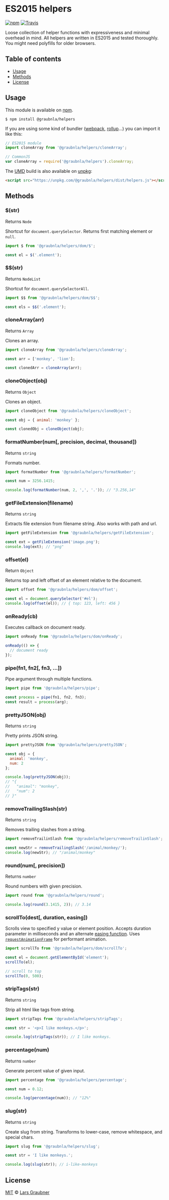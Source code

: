 # ES2015 helpers

[![npm](https://img.shields.io/npm/v/@graubnla/helpers.svg)](https://www.npmjs.com/package/@graubnla/helpers) [![Travis](https://img.shields.io/travis/lgraubner/helpers.svg)](https://travis-ci.org/lgraubner/helpers)

Loose collection of helper functions with expressiveness and minimal overhead in mind. All helpers are written in ES2015 and tested thoroughly. You might need polyfills for older browsers.

## Table of contents

- [Usage](#usage)
- [Methods](#methods)
- [License](#license)

## Usage

This module is available on [npm](https://www.npmjs.com/).

```
$ npm install @graubnla/helpers
```

If you are using some kind of bundler ([webpack](https://webpack.js.org), [rollup](https://rollupjs.org)...) you can import it like this:

```JavaScript
// ES2015 module
import cloneArray from '@graubnla/helpers/cloneArray';

// CommonJS
var cloneArray = require('@graubnla/helpers').cloneArray;
```

The [UMD](https://github.com/umdjs/umd) build is also available on [unpkg](https://unpkg.com/):

```HTML
<script src="https://unpkg.com/@graubnla/helpers/dist/helpers.js"></script>
```

## Methods

### $(str)

Returns `Node`

Shortcut for `document.querySelector`. Returns first matching element or `null`.

```JavaScript
import $ from '@graubnla/helpers/dom/$';

const el = $('.element');
```

### $$(str)

Returns `NodeList`

Shortcut for `document.querySelectorAll`.

```JavaScript
import $$ from '@graubnla/helpers/dom/$$';

const els = $$('.element');
```


### cloneArray(arr)

Returns `Array`

Clones an array.

```Javascript
import cloneArray from '@graubnla/helpers/cloneArray';

const arr = ['monkey', 'lion'];

const clonedArr = cloneArray(arr);
```

### cloneObject(obj)

Returns `Object`

Clones an object.

```Javascript
import cloneObject from '@graubnla/helpers/cloneObject';

const obj = { animal: 'monkey' };

const clonedObj = cloneObject(obj);
```

### formatNumber(num[, precision, decimal, thousand])

Returns `string`

Formats number.

```JavaScript
import formatNumber from '@graubnla/helpers/formatNumber';

const num = 3256.1415;

console.log(formatNumber(num, 2, ',', '.')); // "3.256,14"
```

### getFileExtension(filename)

Returns `string`

Extracts file extension from filename string. Also works with path and url.

```JavaScript
import getFileExtension from '@graubnla/helpers/getFileExtension';

const ext = getFileExtension('image.png');
console.log(ext); // "png"
```

### offset(el)

Return `Object`

Returns top and left offset of an element relative to the document.

```JavaScript
import offset from '@graubnla/helpers/dom/offset';

const el = document.querySelector('#el');
console.log(offset(el)); // { top: 123, left: 456 }
```

### onReady(cb)

Executes callback on document ready.

```JavaScript
import onReady from '@graubnla/helpers/dom/onReady';

onReady(() => {
  // document ready
});
```

### pipe(fn1, fn2[, fn3, ...])

Pipe argument through multiple functions.

```JavaScript
import pipe from '@graubnla/helpers/pipe';

const process = pipe(fn1, fn2, fn3);
const result = process(arg);
```

### prettyJSON(obj)

Returns `string`

Pretty prints JSON string.

```JavaScript
import prettyJSON from '@graubnla/helpers/prettyJSON';

const obj = {
  animal: 'monkey',
  num: 2
};

console.log(prettyJSON(obj));
// "{
//   "animal": "monkey",
//   "num": 2
// }"
```

### removeTrailingSlash(str)

Returns `string`

Removes trailing slashes from a string.

```JavaScript
import removeTrailinSlash from '@graubnla/helpers/removeTrailinSlash';

const newStr = removeTrailingSlash('/animal/monkey/');
console.log(newStr); // "/animal/monkey"
```

### round(num[, precision])

Returns `number`

Round numbers with given precision.

```JavaScript
import round from '@graubnla/helpers/round';

console.log(round(3.1415, 2)); // 3.14
```

### scrollTo(dest[, duration, easing])

Scrolls view to specified y value or element position. Accepts duration parameter in milliseconds and an alternate [easing function](https://gist.github.com/gre/1650294). Uses [`requestAnimationFrame`](https://developer.mozilla.org/de/docs/Web/API/window/requestAnimationFrame) for performant animation.

```JavaScript
import scrollTo from '@graubnla/helpers/dom/scrollTo';

const el = document.getElementById('element');
scrollTo(el);

// scroll to top
scrollTo(0, 500);
```

### stripTags(str)

Returns `string`

Strip all html like tags from string.

```JavaScript
import stripTags from '@graubnla/helpers/stripTags';

const str = '<p>I like monkeys.</p>';

console.log(stripTags(str)); // I like monkeys.
```

### percentage(num)

Returns `number`

Generate percent value of given input.

```JavaScript
import percentage from '@graubnla/helpers/percentage';

const num = 0.12;

console.log(percentage(num)); // "12%"
```

### slug(str)

Returns `string`

Create slug from string. Transforms to lower-case, remove whitespace, and special chars.

```JavaScript
import slug from '@graubnla/helpers/slug';

const str = 'I like monkeys.';

console.log(slug(str)); // i-like-monkeys
```


## License

[MIT](https://github.com/lgraubner/helpers/blob/master/LICENSE) © [Lars Graubner](https://larsgraubner.com)

